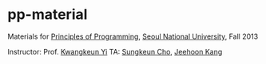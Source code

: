pp-material
===========

Materials for [Principles of Programming](http://ropas.snu.ac.kr/~kwang/4190.210/13), [Seoul National University](http://www.snu.ac.kr), Fall 2013

Instructor: Prof. [Kwangkeun Yi](http://ropas.snu.ac.kr/~kwang)
TA: [Sungkeun Cho](http://ropas.snu.ac.kr/~skcho), [Jeehoon Kang](http://ropas.snu.ac.kr/~jhkang)
